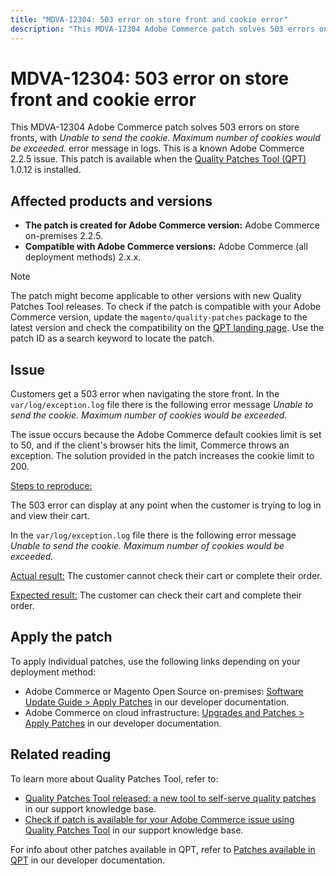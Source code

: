 ```yaml
---
title: "MDVA-12304: 503 error on store front and cookie error"
description: "This MDVA-12304 Adobe Commerce patch solves 503 errors on store fronts, with *Unable to send the cookie. Maximum number of cookies would be exceeded.* error message in logs. This is a known Adobe Commerce 2.2.5 issue. This patch is available when the [Quality Patches Tool (QPT)](https://experienceleague.adobe.com/docs/commerce-knowledge-base/kb/announcements/commerce-announcements/magento-quality-patches-released-new-tool-to-self-serve-quality-patches.html) 1.0.12 is installed."
---
```


# MDVA-12304: 503 error on store front and cookie error

This MDVA-12304 Adobe Commerce patch solves 503 errors on store fronts, with *Unable to send the cookie. Maximum number of cookies would be exceeded.* error message in logs. This is a known Adobe Commerce 2.2.5 issue. This patch is available when the [Quality Patches Tool (QPT)](https://experienceleague.adobe.com/docs/commerce-knowledge-base/kb/announcements/commerce-announcements/magento-quality-patches-released-new-tool-to-self-serve-quality-patches.html) 1.0.12 is installed.

## Affected products and versions

* **The patch is created for Adobe Commerce version:** Adobe Commerce on-premises 2.2.5.
* **Compatible with Adobe Commerce versions:** Adobe Commerce (all deployment methods) 2.x.x.

>[!NOTE]
>
>The patch might become applicable to other versions with new Quality Patches Tool releases. To check if the patch is compatible with your Adobe Commerce version, update the `magento/quality-patches` package to the latest version and check the compatibility on the [QPT landing page](https://devdocs.magento.com/quality-patches/tool.html#patch-grid). Use the patch ID as a search keyword to locate the patch.

## Issue

Customers get a 503 error when navigating the store front. In the `var/log/exception.log` file there is the following error message *Unable to send the cookie. Maximum number of cookies would be exceeded.*

The issue occurs because the Adobe Commerce default cookies limit is set to 50, and if the client's browser hits the limit, Commerce throws an exception. The solution provided in the patch increases the cookie limit to 200.

 <u>Steps to reproduce:</u>

The 503 error can display at any point when the customer is trying to log in and view their cart.

In the `var/log/exception.log` file there is the following error message *Unable to send the cookie. Maximum number of cookies would be exceeded.*

 <u>Actual result:</u> The customer cannot check their cart or complete their order.

 <u>Expected result:</u> The customer can check their cart and complete their order.

## Apply the patch

To apply individual patches, use the following links depending on your deployment method:

* Adobe Commerce or Magento Open Source on-premises: [Software Update Guide > Apply Patches](https://devdocs.magento.com/guides/v2.4/comp-mgr/patching/mqp.html) in our developer documentation.
* Adobe Commerce on cloud infrastructure: [Upgrades and Patches > Apply Patches](https://devdocs.magento.com/cloud/project/project-patch.html) in our developer documentation.


## Related reading

To learn more about Quality Patches Tool, refer to:

* [Quality Patches Tool released: a new tool to self-serve quality patches](https://experienceleague.adobe.com/docs/commerce-knowledge-base/kb/announcements/commerce-announcements/magento-quality-patches-released-new-tool-to-self-serve-quality-patches.html) in our support knowledge base.
* [Check if patch is available for your Adobe Commerce issue using Quality Patches Tool](https://support.magento.com/hc/en-us/articles/360047125252) in our support knowledge base.

For info about other patches available in QPT, refer to [Patches available in QPT](https://devdocs.magento.com/quality-patches/tool.html#patch-grid) in our developer documentation.